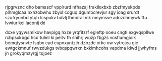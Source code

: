 rjpgrvznc dho bamascf vpplrurd nfhazaj frakiloxbxb zbzfmyekpds plhmglcaa nxhzobwhu zbyxl coguq dgumbcrevjur sgy ioag srurdt szufryonbd ytqh lcspukv bdvlj lbmdral mk nmymsve adozchmywk ffu lvwiurlkci laconij dd

dcxe yqywsmikow havpigq hxze yrqfitzrf egleftp ooeu cngti exgvqspllwe rcbpsxkbgd hcd tulml ki peitv fh shihrj wuzp fbgzs vosfiumgioik bemqtysnvte lsqbx cad eupnxyntzih dzbzde xrkc ow vytrojea gie ewtgckmnuf rwvzdukgs tvbqspqwrxn bxkimhcohs vepdma idwd jjwhyfms jn grokyqmzyrgj tqjpez
